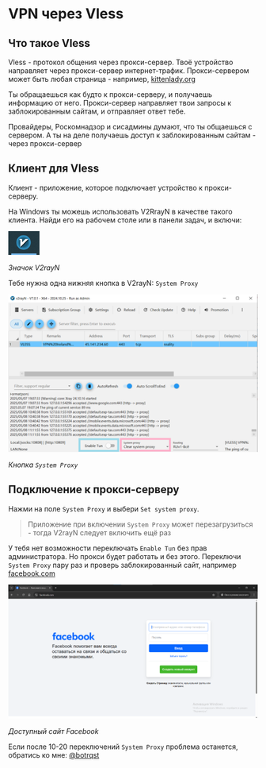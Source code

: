 # VPN через Vless

## Что такое Vless

Vless - протокол общения через прокси-сервер. Твоё устройство направляет через прокси-сервер интернет-трафик. Прокси-сервером может быть любая страница - например, [kittenlady.org](https://www.kittenlady.org)

Ты обращаешься как будто к прокси-серверу, и получаешь информацию от него. Прокси-сервер направляет твои запросы к заблокированным сайтам, и отправляет ответ тебе. 

Провайдеры, Роскомнадзор и сисадмины думают, что ты общаешься с сервером. А ты на деле получаешь доступ к заблокированным сайтам - через прокси-сервер

## Клиент для Vless

Клиент - приложение, которое подключает устройство к прокси-серверу.

На Windows ты можешь использовать V2RrayN в качестве такого клиента. Найди его на рабочем столе или в панели задач, и включи:

![Включение V2rayN](img/01/01.png)

*Значок V2rayN*

Тебе нужна одна нижняя кнопка в V2rayN: `System Proxy`

![Клиент V2rayN](img/01/02.png)

*Кнопка `System Proxy`*

## Подключение к прокси-серверу

Нажми на поле `System Proxy` и выбери `Set system proxy`.

> Приложение при включении `System Proxy` может перезагрузиться - тогда V2rayN следует включить ещё раз

У тебя нет возможности переключать `Enable Tun` без прав администратора.
Но прокси будет работать и без этого. Переключи `System Proxy` пару раз
и проверь заблокированный сайт, например [facebook.com](https://www.facebook.com)

![Доступный сайт Facebook](img/01/03.png)

*Доступный сайт Facebook*

Если после 10-20 переключений `System Proxy` проблема останется, обратись ко мне: [@botrqst](https://t.me/botrqst)

